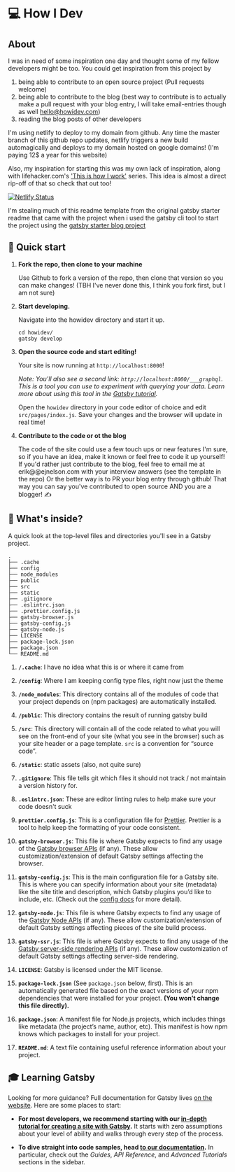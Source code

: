 # :computer: How I Dev

## About

I was in need of some inspiration one day and thought some of my fellow
developers might be too. You could get inspiration from this project by

1. being able to contribute to an open source project (Pull requests welcome)
2. being able to contribute to the blog (best way to contribute is to actually
   make a pull request with your blog entry, I will take email-entries though as
   well hello@howidev.com)
3. reading the blog posts of other developers

I'm using netlify to deploy to my domain from github. Any time the master branch
of this github repo updates, netlify triggers a new build automagically and
deploys to my domain hosted on google domains! (I'm paying 12\$ a year for this
website)

Also, my inspiration for starting this was my own lack of inspiration, along with lifehacker.com's ['This is how I work'](https://lifehacker.com/c/how-i-work) series. This idea is almost a direct rip-off of that so check that out too!

[![Netlify Status](https://api.netlify.com/api/v1/badges/92ca3dfb-e5c1-4715-880f-39ef318821e3/deploy-status)](https://app.netlify.com/sites/howidev/deploys)

I'm stealing much of this readme template from the original gatsby starter
readme that came with the project when i used the gatsby cli tool to start the
project using the
[gatsby starter blog project](https://github.com/gatsbyjs/gatsby-starter-blog#readme)

## 🚀 Quick start

1.  **Fork the repo, then clone to your machine**

    Use Github to fork a version of the repo, then clone that version so you can
    make changes! (TBH I've never done this, I think you fork first, but I am
    not sure)

1.  **Start developing.**

    Navigate into the howidev directory and start it up.

    ```shell
    cd howidev/
    gatsby develop
    ```

1.  **Open the source code and start editing!**

    Your site is now running at `http://localhost:8000`!

    _Note: You'll also see a second link: _`http://localhost:8000/___graphql`_.
    This is a tool you can use to experiment with querying your data. Learn more
    about using this tool in the
    [Gatsby tutorial](https://www.gatsbyjs.org/tutorial/part-five/#introducing-graphiql)._

    Open the `howidev` directory in your code editor of choice and edit
    `src/pages/index.js`. Save your changes and the browser will update in real
    time!

1.  **Contribute to the code or ot the blog**

    The code of the site could use a few touch ups or new features I'm sure, so
    if you have an idea, make it known or feel free to code it up yourself! If
    you'd rather just contribute to the blog, feel free to email me at
    erik@@ejnelson.com with your interview answers (see the template in the
    repo) Or the better way is to PR your blog entry through github! That way
    you can say you've contributed to open source AND you are a blogger! ✍️

## 🧐 What's inside?

A quick look at the top-level files and directories you'll see in a Gatsby
project.

    .
    ├── .cache
    ├── config
    ├── node_modules
    ├── public
    ├── src
    ├── static
    ├── .gitignore
    ├── .eslintrc.json
    ├── .prettier.config.js
    ├── gatsby-browser.js
    ├── gatsby-config.js
    ├── gatsby-node.js
    ├── LICENSE
    ├── package-lock.json
    ├── package.json
    └── README.md

1.  **`/.cache`**: I have no idea what this is or where it came from

2.  **`/config`**: Where I am keeping config type files, right now just the
    theme

3.  **`/node_modules`**: This directory contains all of the modules of code that
    your project depends on (npm packages) are automatically installed.

4.  **`/public`**: This directory contains the result of running gatsby build

5.  **`/src`**: This directory will contain all of the code related to what you
    will see on the front-end of your site (what you see in the browser) such as
    your site header or a page template. `src` is a convention for “source
    code”.

6.  **`/static`**: static assets (also, not quite sure)

7.  **`.gitignore`**: This file tells git which files it should not track / not
    maintain a version history for.

8.  **`.eslintrc.json`**: These are editor linting rules to help make sure your
    code doesn't suck

9.  **`prettier.config.js`**: This is a configuration file for
    [Prettier](https://prettier.io/). Prettier is a tool to help keep the
    formatting of your code consistent.

10. **`gatsby-browser.js`**: This file is where Gatsby expects to find any usage
    of the [Gatsby browser APIs](https://www.gatsbyjs.org/docs/browser-apis/)
    (if any). These allow customization/extension of default Gatsby settings
    affecting the browser.

11. **`gatsby-config.js`**: This is the main configuration file for a Gatsby
    site. This is where you can specify information about your site (metadata)
    like the site title and description, which Gatsby plugins you’d like to
    include, etc. (Check out the
    [config docs](https://www.gatsbyjs.org/docs/gatsby-config/) for more
    detail).

12. **`gatsby-node.js`**: This file is where Gatsby expects to find any usage of
    the [Gatsby Node APIs](https://www.gatsbyjs.org/docs/node-apis/) (if any).
    These allow customization/extension of default Gatsby settings affecting
    pieces of the site build process.

13. **`gatsby-ssr.js`**: This file is where Gatsby expects to find any usage of
    the
    [Gatsby server-side rendering APIs](https://www.gatsbyjs.org/docs/ssr-apis/)
    (if any). These allow customization of default Gatsby settings affecting
    server-side rendering.

14. **`LICENSE`**: Gatsby is licensed under the MIT license.

15. **`package-lock.json`** (See `package.json` below, first). This is an
    automatically generated file based on the exact versions of your npm
    dependencies that were installed for your project. **(You won’t change this
    file directly).**

16. **`package.json`**: A manifest file for Node.js projects, which includes
    things like metadata (the project’s name, author, etc). This manifest is how
    npm knows which packages to install for your project.

17. **`README.md`**: A text file containing useful reference information about
    your project.

## 🎓 Learning Gatsby

Looking for more guidance? Full documentation for Gatsby lives
[on the website](https://www.gatsbyjs.org/). Here are some places to start:

- **For most developers, we recommend starting with our
  [in-depth tutorial for creating a site with Gatsby](https://www.gatsbyjs.org/tutorial/).**
  It starts with zero assumptions about your level of ability and walks through
  every step of the process.

- **To dive straight into code samples, head
  [to our documentation](https://www.gatsbyjs.org/docs/).** In particular, check
  out the _Guides_, _API Reference_, and _Advanced Tutorials_ sections in the
  sidebar.
